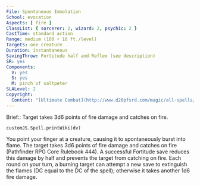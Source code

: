 ```yaml
---
File: Spontaneous Immolation
School: evocation
Aspects: [ fire ]
ClassList: { sorcerer: 2, wizard: 2, psychic: 2 }
CastTime: standard action
Range: medium (100 + 10 ft./level)
Targets: one creature
Duration: instantaneous
SavingThrow: Fortitude half and Reflex (see description)
SR: yes
Components:
  V: yes
  S: yes
  M: pinch of saltpeter
SLALevel: 2
Copyright:
  Content: "[Ultimate Combat](http://www.d20pfsrd.com/magic/all-spells/s/spontaneous-immolation)"
---
```

Brief:: Target takes 3d6 points of fire damage and catches on fire.

```dataviewjs
customJS.Spell.printWiki(dv)
```

You point your finger at a creature, causing it to spontaneously burst into flame. The target takes 3d6 points of fire damage and catches on fire (Pathfinder RPG Core Rulebook 444). A successful Fortitude save reduces this damage by half and prevents the target from catching on fire. Each round on your turn, a burning target can attempt a new save to extinguish the flames (DC equal to the DC of the spell); otherwise it takes another 1d6 fire damage.
